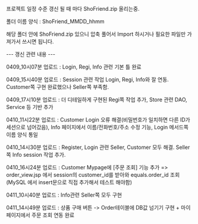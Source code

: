 프로젝트 일정 수준 갱신 될 때 마다 ShoFriend.zip 올리는중.

폴더 이름 양식 : ShoFriend_MMDD_hhmm

해당 폴더 안에 ShoFriend.zip 있으니 압축 풀어서 Import 하시거나 필요한 파일만 가져가서 쓰시면 됩니다.



--- 갱신 관련 내용 ---

0409_10시07분 업로드 : Login, Regi, Info 관련 기본 틀 완료

0409_15시40분 업로드 : Session 관련 작업 Login, Regi, Info와 잘 연동. Customer쪽 구현 완료했으나 Seller쪽 부족함.

0409_17시10분 업로드 : 더 디테일하게 구현된 Regi쪽 작업 추가, Store 관련 DAO, Service 등 기반 추가

0410_11시22분 업로드 : Customer Login 오류 해결(비밀번호가 일치하면 다른 ID가 세션으로 넘어갔음), Info 페이지에서 이름/전화번호/주소 수정 기능, Login 메서드쪽 이름 양식 통일

0410_14시30분 업로드 : Register, Login 관련 Seller, Customer 모두 해결. Seller쪽 Info session 작업 추가.

0410_16시24분 업로드 : Customer Mypage에 [주문 조회] 기능 추가 => order_view.jsp 에서 session의 customer_id를 받아와 equals.order_id 조회 (MySQL 에서 insert문으로 직접 추가해서 테스트 해야함)

0411_10시40분 업로드 : Info관련 Seller쪽 모두 구현

0411_14시49분 업로드 : 상품 구매 버튼 -> Order테이블에 DB값 넘기기 구현 + 마이페이지에서 주문 조회 연동 완료
